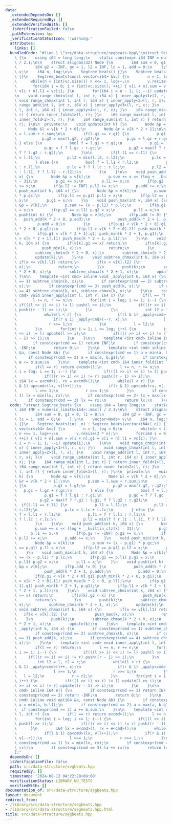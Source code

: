 ```yaml
---
data:
  _extendedDependsOn: []
  _extendedRequiredBy: []
  _extendedVerifiedWith: []
  _isVerificationFailed: false
  _pathExtension: hpp
  _verificationStatusIcon: ':warning:'
  attributes:
    links: []
  bundledCode: "#line 1 \"src/data-structure/segbeats.hpp\"\nstruct Segtree_beats\
    \ {\n    using i64 = long long;\n    static constexpr i64 INF = numeric_limits<i64>::max()\
    \ / 2.1;\n\n    struct alignas(32) Node {\n        i64 sum = 0, g1 = 0, l1 = 0;\n\
    \        i64 g2 = -INF, gc = 1, l2 = INF, lc = 1, add = 0;\n    };\n\n    vector<Node>\
    \ v;\n    i64 n, log;\n\n    Segtree_beats() {}\n    Segtree_beats(int _n) : Segtree_beats(vector<i64>(_n))\
    \ {}\n    Segtree_beats(const vector<i64> &vc) {\n        n = 1, log = 0;\n  \
    \      while(n < (int)vc.size()) n <<= 1, log++;\n        v.resize(2 * n);\n \
    \       for(i64 i = 0; i < (int)vc.size(); ++i) { v[i + n].sum = v[i + n].g1 =\
    \ v[i + n].l1 = vc[i]; }\n        for(i64 i = n - 1; i; --i) update(i);\n    }\n\
    \n    void range_chmin(int l, int r, i64 x) { inner_apply<1>(l, r, x); }\n   \
    \ void range_chmax(int l, int r, i64 x) { inner_apply<2>(l, r, x); }\n    void\
    \ range_add(int l, int r, i64 x) { inner_apply<3>(l, r, x); }\n    void range_update(int\
    \ l, int r, i64 x) { inner_apply<4>(l, r, x); }\n    i64 range_min(int l, int\
    \ r) { return inner_fold<1>(l, r); }\n    i64 range_max(int l, int r) { return\
    \ inner_fold<2>(l, r); }\n    i64 range_sum(int l, int r) { return inner_fold<3>(l,\
    \ r); }\n\n  private:\n    void update(int k) {\n        Node &p = v[k];\n   \
    \     Node &l = v[k * 2 + 0];\n        Node &r = v[k * 2 + 1];\n\n        p.sum\
    \ = l.sum + r.sum;\n\n        if(l.g1 == r.g1) {\n            p.g1 = l.g1;\n \
    \           p.g2 = max(l.g2, r.g2);\n            p.gc = l.gc + r.gc;\n       \
    \ } else {\n            bool f = l.g1 > r.g1;\n            p.g1 = f ? l.g1 : r.g1;\n\
    \            p.gc = f ? l.gc : r.gc;\n            p.g2 = max(f ? r.g1 : l.g1,\
    \ f ? l.g2 : r.g2);\n        }\n\n        if(l.l1 == r.l1) {\n            p.l1\
    \ = l.l1;\n            p.l2 = min(l.l2, r.l2);\n            p.lc = l.lc + r.lc;\n\
    \        } else {\n            bool f = l.l1 < r.l1;\n            p.l1 = f ? l.l1\
    \ : r.l1;\n            p.lc = f ? l.lc : r.lc;\n            p.l2 = min(f ? r.l1\
    \ : l.l1, f ? l.l2 : r.l2);\n        }\n    }\n\n    void push_add(int k, i64\
    \ x) {\n        Node &p = v[k];\n        p.sum += x << (log + __builtin_clz(k)\
    \ - 31);\n        p.g1 += x;\n        p.l1 += x;\n        if(p.g2 != -INF) p.g2\
    \ += x;\n        if(p.l2 != INF) p.l2 += x;\n        p.add += x;\n    }\n    void\
    \ push_min(int k, i64 x) {\n        Node &p = v[k];\n        p.sum += (x - p.g1)\
    \ * p.gc;\n        if(p.l1 == p.g1) p.l1 = x;\n        if(p.l2 == p.g1) p.l2 =\
    \ x;\n        p.g1 = x;\n    }\n    void push_max(int k, i64 x) {\n        Node\
    \ &p = v[k];\n        p.sum += (x - p.l1) * p.lc;\n        if(p.g1 == p.l1) p.g1\
    \ = x;\n        if(p.g2 == p.l1) p.g2 = x;\n        p.l1 = x;\n    }\n    void\
    \ push(int k) {\n        Node &p = v[k];\n        if(p.add != 0) {\n         \
    \   push_add(k * 2 + 0, p.add);\n            push_add(k * 2 + 1, p.add);\n   \
    \         p.add = 0;\n        }\n        if(p.g1 < v[k * 2 + 0].g1) push_min(k\
    \ * 2 + 0, p.g1);\n        if(p.l1 > v[k * 2 + 0].l1) push_max(k * 2 + 0, p.l1);\n\
    \n        if(p.g1 < v[k * 2 + 1].g1) push_min(k * 2 + 1, p.g1);\n        if(p.l1\
    \ > v[k * 2 + 1].l1) push_max(k * 2 + 1, p.l1);\n    }\n\n    void subtree_chmin(int\
    \ k, i64 x) {\n        if(v[k].g1 <= x) return;\n        if(v[k].g2 < x) {\n \
    \           push_min(k, x);\n            return;\n        }\n        push(k);\n\
    \        subtree_chmin(k * 2 + 0, x);\n        subtree_chmin(k * 2 + 1, x);\n\
    \        update(k);\n    }\n\n    void subtree_chmax(int k, i64 x) {\n       \
    \ if(x <= v[k].l1) return;\n        if(x < v[k].l2) {\n            push_max(k,\
    \ x);\n            return;\n        }\n        push(k);\n        subtree_chmax(k\
    \ * 2 + 0, x);\n        subtree_chmax(k * 2 + 1, x);\n        update(k);\n   \
    \ }\n\n    template <int cmd> inline void _apply(int k, i64 x) {\n        if constexpr(cmd\
    \ == 1) subtree_chmin(k, x);\n        if constexpr(cmd == 2) subtree_chmax(k,\
    \ x);\n        if constexpr(cmd == 3) push_add(k, x);\n        if constexpr(cmd\
    \ == 4) subtree_chmin(k, x), subtree_chmax(k, x);\n    }\n\n    template <int\
    \ cmd> void inner_apply(int l, int r, i64 x) {\n        if(l == r) return;\n \
    \       l += n, r += n;\n        for(int i = log; i >= 1; i--) {\n           \
    \ if(((l >> i) << i) != l) push(l >> i);\n            if(((r >> i) << i) != r)\
    \ push((r - 1) >> i);\n        }\n        {\n            int l2 = l, r2 = r;\n\
    \            while(l < r) {\n                if(l & 1) _apply<cmd>(l++, x);\n\
    \                if(r & 1) _apply<cmd>(--r, x);\n                l >>= 1;\n  \
    \              r >>= 1;\n            }\n            l = l2;\n            r = r2;\n\
    \        }\n        for(int i = 1; i <= log; i++) {\n            if(((l >> i)\
    \ << i) != l) update(l >> i);\n            if(((r >> i) << i) != r) update((r\
    \ - 1) >> i);\n        }\n    }\n\n    template <int cmd> inline i64 e() {\n \
    \       if constexpr(cmd == 1) return INF;\n        if constexpr(cmd == 2) return\
    \ -INF;\n        return 0;\n    }\n\n    template <int cmd> inline void op(i64\
    \ &a, const Node &b) {\n        if constexpr(cmd == 1) a = min(a, b.l1);\n   \
    \     if constexpr(cmd == 2) a = max(a, b.g1);\n        if constexpr(cmd == 3)\
    \ a += b.sum;\n    }\n\n    template <int cmd> i64 inner_fold(int l, int r) {\n\
    \        if(l == r) return e<cmd>();\n        l += n, r += n;\n        for(int\
    \ i = log; i >= 1; i--) {\n            if(((l >> i) << i) != l) push(l >> i);\n\
    \            if(((r >> i) << i) != r) push((r - 1) >> i);\n        }\n       \
    \ i64 lx = e<cmd>(), rx = e<cmd>();\n        while(l < r) {\n            if(l\
    \ & 1) op<cmd>(lx, v[l++]);\n            if(r & 1) op<cmd>(rx, v[--r]);\n    \
    \        l >>= 1;\n            r >>= 1;\n        }\n        if constexpr(cmd ==\
    \ 1) lx = min(lx, rx);\n        if constexpr(cmd == 2) lx = max(lx, rx);\n   \
    \     if constexpr(cmd == 3) lx += rx;\n        return lx;\n    }\n};\n"
  code: "struct Segtree_beats {\n    using i64 = long long;\n    static constexpr\
    \ i64 INF = numeric_limits<i64>::max() / 2.1;\n\n    struct alignas(32) Node {\n\
    \        i64 sum = 0, g1 = 0, l1 = 0;\n        i64 g2 = -INF, gc = 1, l2 = INF,\
    \ lc = 1, add = 0;\n    };\n\n    vector<Node> v;\n    i64 n, log;\n\n    Segtree_beats()\
    \ {}\n    Segtree_beats(int _n) : Segtree_beats(vector<i64>(_n)) {}\n    Segtree_beats(const\
    \ vector<i64> &vc) {\n        n = 1, log = 0;\n        while(n < (int)vc.size())\
    \ n <<= 1, log++;\n        v.resize(2 * n);\n        for(i64 i = 0; i < (int)vc.size();\
    \ ++i) { v[i + n].sum = v[i + n].g1 = v[i + n].l1 = vc[i]; }\n        for(i64\
    \ i = n - 1; i; --i) update(i);\n    }\n\n    void range_chmin(int l, int r, i64\
    \ x) { inner_apply<1>(l, r, x); }\n    void range_chmax(int l, int r, i64 x) {\
    \ inner_apply<2>(l, r, x); }\n    void range_add(int l, int r, i64 x) { inner_apply<3>(l,\
    \ r, x); }\n    void range_update(int l, int r, i64 x) { inner_apply<4>(l, r,\
    \ x); }\n    i64 range_min(int l, int r) { return inner_fold<1>(l, r); }\n   \
    \ i64 range_max(int l, int r) { return inner_fold<2>(l, r); }\n    i64 range_sum(int\
    \ l, int r) { return inner_fold<3>(l, r); }\n\n  private:\n    void update(int\
    \ k) {\n        Node &p = v[k];\n        Node &l = v[k * 2 + 0];\n        Node\
    \ &r = v[k * 2 + 1];\n\n        p.sum = l.sum + r.sum;\n\n        if(l.g1 == r.g1)\
    \ {\n            p.g1 = l.g1;\n            p.g2 = max(l.g2, r.g2);\n         \
    \   p.gc = l.gc + r.gc;\n        } else {\n            bool f = l.g1 > r.g1;\n\
    \            p.g1 = f ? l.g1 : r.g1;\n            p.gc = f ? l.gc : r.gc;\n  \
    \          p.g2 = max(f ? r.g1 : l.g1, f ? l.g2 : r.g2);\n        }\n\n      \
    \  if(l.l1 == r.l1) {\n            p.l1 = l.l1;\n            p.l2 = min(l.l2,\
    \ r.l2);\n            p.lc = l.lc + r.lc;\n        } else {\n            bool\
    \ f = l.l1 < r.l1;\n            p.l1 = f ? l.l1 : r.l1;\n            p.lc = f\
    \ ? l.lc : r.lc;\n            p.l2 = min(f ? r.l1 : l.l1, f ? l.l2 : r.l2);\n\
    \        }\n    }\n\n    void push_add(int k, i64 x) {\n        Node &p = v[k];\n\
    \        p.sum += x << (log + __builtin_clz(k) - 31);\n        p.g1 += x;\n  \
    \      p.l1 += x;\n        if(p.g2 != -INF) p.g2 += x;\n        if(p.l2 != INF)\
    \ p.l2 += x;\n        p.add += x;\n    }\n    void push_min(int k, i64 x) {\n\
    \        Node &p = v[k];\n        p.sum += (x - p.g1) * p.gc;\n        if(p.l1\
    \ == p.g1) p.l1 = x;\n        if(p.l2 == p.g1) p.l2 = x;\n        p.g1 = x;\n\
    \    }\n    void push_max(int k, i64 x) {\n        Node &p = v[k];\n        p.sum\
    \ += (x - p.l1) * p.lc;\n        if(p.g1 == p.l1) p.g1 = x;\n        if(p.g2 ==\
    \ p.l1) p.g2 = x;\n        p.l1 = x;\n    }\n    void push(int k) {\n        Node\
    \ &p = v[k];\n        if(p.add != 0) {\n            push_add(k * 2 + 0, p.add);\n\
    \            push_add(k * 2 + 1, p.add);\n            p.add = 0;\n        }\n\
    \        if(p.g1 < v[k * 2 + 0].g1) push_min(k * 2 + 0, p.g1);\n        if(p.l1\
    \ > v[k * 2 + 0].l1) push_max(k * 2 + 0, p.l1);\n\n        if(p.g1 < v[k * 2 +\
    \ 1].g1) push_min(k * 2 + 1, p.g1);\n        if(p.l1 > v[k * 2 + 1].l1) push_max(k\
    \ * 2 + 1, p.l1);\n    }\n\n    void subtree_chmin(int k, i64 x) {\n        if(v[k].g1\
    \ <= x) return;\n        if(v[k].g2 < x) {\n            push_min(k, x);\n    \
    \        return;\n        }\n        push(k);\n        subtree_chmin(k * 2 + 0,\
    \ x);\n        subtree_chmin(k * 2 + 1, x);\n        update(k);\n    }\n\n   \
    \ void subtree_chmax(int k, i64 x) {\n        if(x <= v[k].l1) return;\n     \
    \   if(x < v[k].l2) {\n            push_max(k, x);\n            return;\n    \
    \    }\n        push(k);\n        subtree_chmax(k * 2 + 0, x);\n        subtree_chmax(k\
    \ * 2 + 1, x);\n        update(k);\n    }\n\n    template <int cmd> inline void\
    \ _apply(int k, i64 x) {\n        if constexpr(cmd == 1) subtree_chmin(k, x);\n\
    \        if constexpr(cmd == 2) subtree_chmax(k, x);\n        if constexpr(cmd\
    \ == 3) push_add(k, x);\n        if constexpr(cmd == 4) subtree_chmin(k, x), subtree_chmax(k,\
    \ x);\n    }\n\n    template <int cmd> void inner_apply(int l, int r, i64 x) {\n\
    \        if(l == r) return;\n        l += n, r += n;\n        for(int i = log;\
    \ i >= 1; i--) {\n            if(((l >> i) << i) != l) push(l >> i);\n       \
    \     if(((r >> i) << i) != r) push((r - 1) >> i);\n        }\n        {\n   \
    \         int l2 = l, r2 = r;\n            while(l < r) {\n                if(l\
    \ & 1) _apply<cmd>(l++, x);\n                if(r & 1) _apply<cmd>(--r, x);\n\
    \                l >>= 1;\n                r >>= 1;\n            }\n         \
    \   l = l2;\n            r = r2;\n        }\n        for(int i = 1; i <= log;\
    \ i++) {\n            if(((l >> i) << i) != l) update(l >> i);\n            if(((r\
    \ >> i) << i) != r) update((r - 1) >> i);\n        }\n    }\n\n    template <int\
    \ cmd> inline i64 e() {\n        if constexpr(cmd == 1) return INF;\n        if\
    \ constexpr(cmd == 2) return -INF;\n        return 0;\n    }\n\n    template <int\
    \ cmd> inline void op(i64 &a, const Node &b) {\n        if constexpr(cmd == 1)\
    \ a = min(a, b.l1);\n        if constexpr(cmd == 2) a = max(a, b.g1);\n      \
    \  if constexpr(cmd == 3) a += b.sum;\n    }\n\n    template <int cmd> i64 inner_fold(int\
    \ l, int r) {\n        if(l == r) return e<cmd>();\n        l += n, r += n;\n\
    \        for(int i = log; i >= 1; i--) {\n            if(((l >> i) << i) != l)\
    \ push(l >> i);\n            if(((r >> i) << i) != r) push((r - 1) >> i);\n  \
    \      }\n        i64 lx = e<cmd>(), rx = e<cmd>();\n        while(l < r) {\n\
    \            if(l & 1) op<cmd>(lx, v[l++]);\n            if(r & 1) op<cmd>(rx,\
    \ v[--r]);\n            l >>= 1;\n            r >>= 1;\n        }\n        if\
    \ constexpr(cmd == 1) lx = min(lx, rx);\n        if constexpr(cmd == 2) lx = max(lx,\
    \ rx);\n        if constexpr(cmd == 3) lx += rx;\n        return lx;\n    }\n\
    };"
  dependsOn: []
  isVerificationFile: false
  path: src/data-structure/segbeats.hpp
  requiredBy: []
  timestamp: '2024-08-12 04:22:28+09:00'
  verificationStatus: LIBRARY_NO_TESTS
  verifiedWith: []
documentation_of: src/data-structure/segbeats.hpp
layout: document
redirect_from:
- /library/src/data-structure/segbeats.hpp
- /library/src/data-structure/segbeats.hpp.html
title: src/data-structure/segbeats.hpp
---
```

